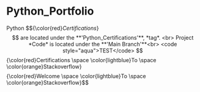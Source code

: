 # Python_Portfolio
Python $${\color{red}*Certifications*\}$$ are located under the **'Python_Certifications'**, *tag*. <br>
Project *Code* is located under the **'Main Branch'**<br>
<code style="aqua">TEST</code>
$${\color{red}Certifications \space \color{lightblue}To \space \color{orange}Stackoverflow}$$
$${\color{red}Welcome \space \color{lightblue}To \space \color{orange}Stackoverflow}$$
